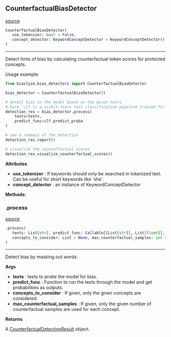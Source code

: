#


## CounterfactualBiasDetector
[source](https://github.com/biaslyze-dev/biaslyze/blob/main/biaslyze/bias_detectors/counterfactual_biasdetector.py/#L19)
```python 
CounterfactualBiasDetector(
   use_tokenizer: bool = False,
   concept_detector: KeywordConceptDetector = KeywordConceptDetector()
)
```


---
Detect hints of bias by calculating counterfactual token scores for protected concepts.

Usage example:

```python
from biaslyze.bias_detectors import CounterfactualBiasDetector

bias_detector = CounterfactualBiasDetector()

# detect bias in the model based on the given texts
# here, clf is a scikit-learn text classification pipeline trained for a binary classification task
detection_res = bias_detector.process(
    texts=texts,
    predict_func=clf.predict_proba
)

# see a summary of the detection
detection_res.report()

# visualize the counterfactual scores
detection_res.visualize_counterfactual_scores()
```


**Attributes**

* **use_tokenizer**  : If keywords should only be searched in tokenized text. Can be useful for short keywords like 'she'.
* **concept_detector**  : an instance of KeywordConceptDetector



**Methods:**


### .process
[source](https://github.com/biaslyze-dev/biaslyze/blob/main/biaslyze/bias_detectors/counterfactual_biasdetector.py/#L59)
```python
.process(
   texts: List[str], predict_func: Callable[[List[str]], List[float]],
   concepts_to_consider: List = None, max_counterfactual_samples: int = None
)
```

---
Detect bias by masking out words.


**Args**

* **texts**  : texts to probe the model for bias.
* **predict_func**  : Function to run the texts through the model and get probabilities as outputs.
* **concepts_to_consider**  : If given, only the given concepts are considered.
* **max_counterfactual_samples**  : If given, only the given number of counterfactual samples are used for each concept.


**Returns**

A [CounterfactualDetectionResult](/biaslyze/results/counterfactual_detection_results/) object.
